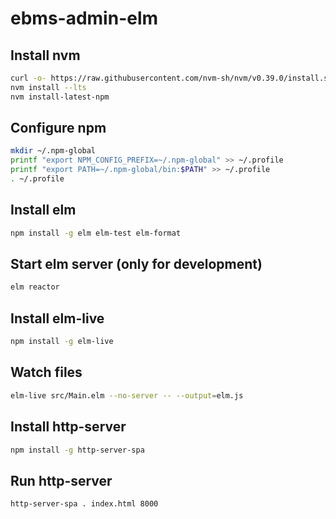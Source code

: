 # ebms-admin-elm

## Install nvm
``` bash
curl -o- https://raw.githubusercontent.com/nvm-sh/nvm/v0.39.0/install.sh | bash
nvm install --lts
nvm install-latest-npm
```
## Configure npm
``` bash
mkdir ~/.npm-global
printf "export NPM_CONFIG_PREFIX=~/.npm-global" >> ~/.profile
printf "export PATH=~/.npm-global/bin:$PATH" >> ~/.profile
. ~/.profile
```
## Install elm
``` bash
npm install -g elm elm-test elm-format
```
## Start elm server (only for development)
``` bash
elm reactor
```
## Install elm-live
``` bash
npm install -g elm-live
```
## Watch files
``` bash
elm-live src/Main.elm --no-server -- --output=elm.js
```
## Install http-server
``` bash
npm install -g http-server-spa
```
## Run http-server
``` bash
http-server-spa . index.html 8000
```
